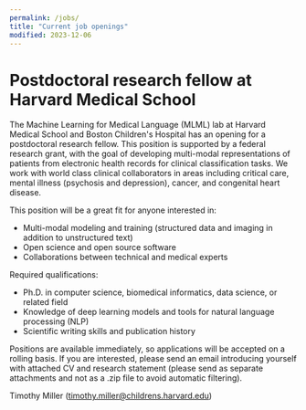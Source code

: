```yaml
---
permalink: /jobs/
title: "Current job openings"
modified: 2023-12-06
---
```


# Postdoctoral research fellow at Harvard Medical School
The Machine Learning for Medical Language (MLML) lab at Harvard Medical School and Boston Children's Hospital has an opening for a postdoctoral research fellow. This position is supported by a federal research grant, with the goal of developing multi-modal representations of patients from electronic health records for clinical classification tasks. We work with world class clinical collaborators in areas including critical care, mental illness (psychosis and depression), cancer, and congenital heart disease.
 
This position will be a great fit for anyone interested in:
 - Multi-modal modeling and training (structured data and imaging in addition to unstructured text)
 - Open science and open source software
 - Collaborations between technical and medical experts

Required qualifications:
 - Ph.D. in computer science, biomedical informatics, data science, or related field
 - Knowledge of deep learning models and tools for natural language processing (NLP)
 - Scientific writing skills and publication history
 
Positions are available immediately, so applications will be accepted on a rolling basis. If you are interested, please send an email introducing yourself with attached CV and research statement (please send as separate attachments and not as a .zip file to avoid automatic filtering).
 
Timothy Miller (timothy.miller@childrens.harvard.edu)